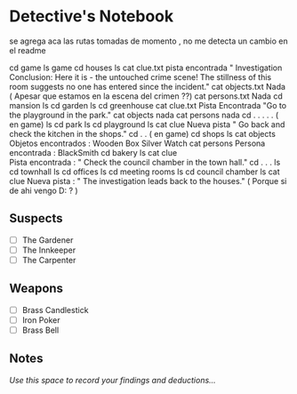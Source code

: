 # Detective's Notebook

se agrega aca las rutas tomadas de momento , no me detecta un cambio en el readme 

cd game 
ls  game 
cd houses 
ls
cat clue.txt
pista encontrada " Investigation Conclusion:
Here it is - the untouched crime scene! The stillness of this room suggests no one has entered since the incident."
cat objects.txt
Nada ( Apesar que estamos en la escena del crimen ??)
cat persons.txt
Nada 
cd mansion 
ls
cd garden 
ls 
cd greenhouse 
cat clue.txt
Pista Encontrada "Go to the playground in the park."
cat objects 
nada
cat persons 
nada 
cd . . . . .
( en game)
ls
cd park 
ls 
cd playground
ls 
cat clue 
Nueva pista " Go back and check the kitchen in the shops."
cd . . 
( en game)
cd shops
ls 
cat objects 
Objetos encontrados : Wooden Box Silver Watch
cat persons 
Persona encontrada : BlackSmith 
cd bakery 
ls 
cat clue  
Pista encontrada : " Check the council chamber in the town hall." 
cd . . . 
ls 
cd townhall
ls 
cd offices 
ls 
cd meeting rooms
ls 
cd council chamber 
ls 
cat clue 
Nueva pista : " The investigation leads back to the houses." ( Porque si de ahi vengo D: ? )

## Suspects
- [ ] The Gardener
- [ ] The Innkeeper
- [ ] The Carpenter

## Weapons
- [ ] Brass Candlestick
- [ ] Iron Poker
- [ ] Brass Bell

## Notes
*Use this space to record your findings and deductions...*

